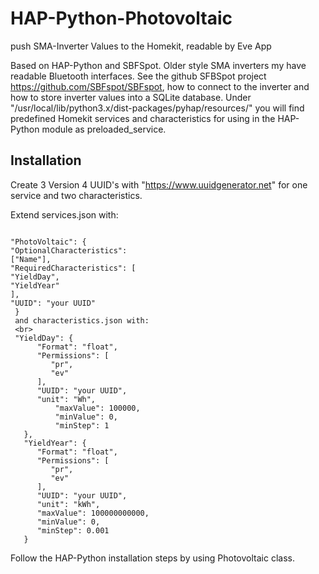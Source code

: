 # HAP-Python-Photovoltaic
push SMA-Inverter Values to the Homekit, readable by Eve App

Based on HAP-Python and SBFSpot.
Older style SMA inverters my have readable Bluetooth interfaces. See the github SFBSpot project <https://github.com/SBFspot/SBFspot>, how to connect to the inverter and how to store inverter values into a SQLite database.
Under "/usr/local/lib/python3.x/dist-packages/pyhap/resources/" you will find predefined Homekit services and characteristics for using in the HAP-Python module as preloaded_service.

## Installation

Create 3 Version 4 UUID's with "https://www.uuidgenerator.net" for one service and two characteristics. 

Extend services.json with:

```#!/usr/bin/env python3

"PhotoVoltaic": {
"OptionalCharacteristics":
["Name"],
"RequiredCharacteristics": [
"YieldDay",
"YieldYear"
],
"UUID": "your UUID"
 }
 and characteristics.json with:
 <br>
 "YieldDay": {
      "Format": "float",
      "Permissions": [
         "pr",
         "ev"
      ],
      "UUID": "your UUID",
      "unit": "Wh",
          "maxValue": 100000,
          "minValue": 0,
          "minStep": 1
   },
   "YieldYear": {
      "Format": "float",
      "Permissions": [
         "pr",
         "ev"
      ],
      "UUID": "your UUID",
      "unit": "kWh",
      "maxValue": 100000000000,
      "minValue": 0,
      "minStep": 0.001
   }
```
 
 Follow the HAP-Python installation steps by using Photovoltaic class.
 

